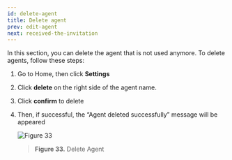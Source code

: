 ```yaml
---
id: delete-agent
title: Delete agent
prev: edit-agent
next: received-the-invitation
---
```


In this section, you can delete the agent that is not used anymore. To delete agents, follow these steps:

1. Go to Home, then click **Settings**
2. Click **delete** on the right side of the agent name.
3. Click **confirm** to delete
4. Then, if successful, the “Agent deleted successfully” message will be appeared

    ![Figure 33](/assets/images/products/kata-omnichat/image33.png)

    > **Figure 33.** Delete Agent
